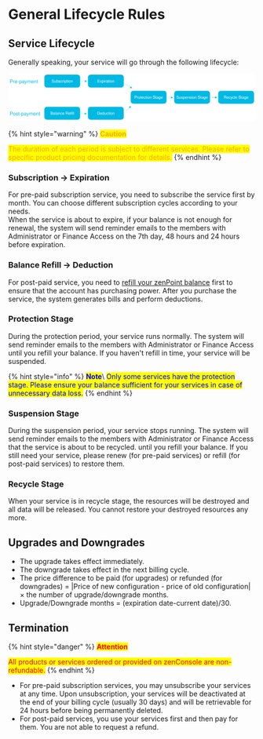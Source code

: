 # General Lifecycle Rules

## Service Lifecycle

Generally speaking, your service will go through the following lifecycle:

<img src="../.gitbook/assets/file.drawing (1).svg" alt="Service Lifecycle" class="gitbook-drawing">

{% hint style="warning" %}
<mark style="color:orange;">**Caution**</mark>

<mark style="color:orange;">The duration of each period is subject to different services. Please refer to specific product pricing documentation for details.</mark>
{% endhint %}

### **Subscription** -> **Expiration**

For pre-paid subscription service, you need to subscribe the service first by month. You can choose different subscription cycles according to your needs.\
When the service is about to expire, if your balance is not enough for renewal, the system will send reminder emails to the members with Administrator or Finance Access on the 7th day, 48 hours and 24 hours before expiration.

### **Balance Refill** -> **Deduction**

For post-paid service, you need to [refill your zenPoint balance](../platform/billing-center/refill-balance.md) first to ensure that the account has purchasing power. After you purchase the service, the system generates bills and perform deductions.

### **Protection Stage**

During the protection period, your service runs normally. The system will send reminder emails to the members with Administrator or Finance Access until you refill your balance. If you haven't refill in time, your service will be suspended.

{% hint style="info" %}
<mark style="color:blue;">**Note**</mark>\ <mark style="color:blue;">Only some services have the protection stage. Please ensure your balance sufficient for your services in case of unnecessary data loss.</mark>
{% endhint %}

### **Suspension Stage**

During the suspension period, your service stops running. The system will send reminder emails to the members with Administrator or Finance Access that the service is about to be recycled. until you refill your balance. If you still need your service, please renew (for pre-paid services) or refill (for post-paid services) to restore them.

### **Recycle Stage**

When your service is in recycle stage, the resources will be destroyed and all data will be released. You cannot restore your destroyed resources any more.



## Upgrades and Downgrades

* The upgrade takes effect immediately.
* The downgrade takes effect in the next billing cycle.
* The price difference to be paid (for upgrades) or refunded (for downgrades) = |Price of new configuration - price of old configuration| × the number of upgrade/downgrade months.
* Upgrade/Downgrade months = (expiration date-current date)/30.



## Termination

{% hint style="danger" %}
<mark style="color:red;">**Attention**</mark>

<mark style="color:red;">All products or services ordered or provided on zenConsole are non-refundable.</mark>
{% endhint %}

* For pre-paid subscription services, you may unsubscribe your services at any time. Upon unsubscription, your services will be deactivated at the end of your billing cycle (usually 30 days) and will be retrievable for 24 hours before being permanently deleted.
* For post-paid services, you use your services first and then pay for them. You are not able to request a refund.

